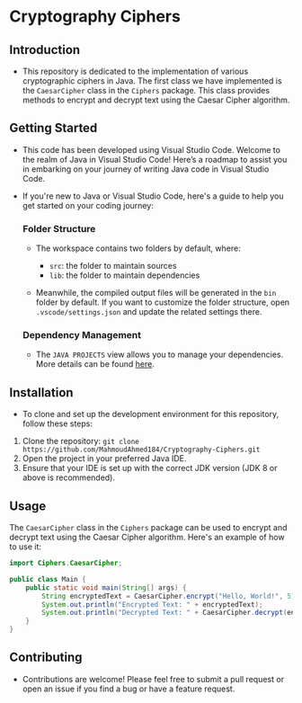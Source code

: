 # Cryptography Ciphers

## Introduction
- This repository is dedicated to the implementation of various cryptographic ciphers in Java. The first class we have implemented is the `CaesarCipher` class in the `Ciphers` package. This class provides methods to encrypt and decrypt text using the Caesar Cipher algorithm.

## Getting Started
- This code has been developed using Visual Studio Code. Welcome to the realm of Java in Visual Studio Code! Here’s a roadmap to assist you in embarking on your journey of writing Java code in Visual Studio Code. 
- If you're new to Java or Visual Studio Code, here's a guide to help you get started on your coding journey:

    ### Folder Structure
    - The workspace contains two folders by default, where:
        - `src`: the folder to maintain sources
        - `lib`: the folder to maintain dependencies

    - Meanwhile, the compiled output files will be generated in the `bin` folder by default. If you want to customize the folder structure, open `.vscode/settings.json` and update the related settings there.

    ### Dependency Management
    - The `JAVA PROJECTS` view allows you to manage your dependencies. More details can be found [here](https://github.com/microsoft/vscode-java-dependency#manage-dependencies).

## Installation
- To clone and set up the development environment for this repository, follow these steps:

1. Clone the repository: `git clone https://github.com/MahmoudAhmed184/Cryptography-Ciphers.git`
2. Open the project in your preferred Java IDE.
3. Ensure that your IDE is set up with the correct JDK version (JDK 8 or above is recommended).

## Usage
The `CaesarCipher` class in the `Ciphers` package can be used to encrypt and decrypt text using the Caesar Cipher algorithm. Here's an example of how to use it:

```java
import Ciphers.CaesarCipher;

public class Main {
    public static void main(String[] args) {
        String encryptedText = CaesarCipher.encrypt("Hello, World!", 5);
        System.out.println("Encrypted Text: " + encryptedText);
        System.out.println("Decrypted Text: " + CaesarCipher.decrypt(encryptedText, 5));
    }
}
```
## Contributing
- Contributions are welcome! Please feel free to submit a pull request or open an issue if you find a bug or have a feature request.